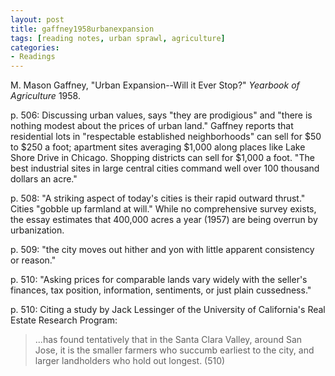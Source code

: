 ```yaml
---
layout: post
title: gaffney1958urbanexpansion
tags: [reading notes, urban sprawl, agriculture]
categories:
- Readings
---
```


M. Mason Gaffney, "Urban Expansion--Will it Ever Stop?" *Yearbook of Agriculture* 1958.

p. 506: Discussing urban values, says "they are prodigious" and "there is
nothing modest about the prices of urban land." Gaffney reports that
residential lots in "respectable established neighborhoods" can sell for $50
to $250 a foot; apartment sites averaging $1,000 along places like Lake Shore
Drive in Chicago. Shopping districts can sell for $1,000 a foot. "The best
industrial sites in large central cities command well over 100 thousand
dollars an acre."

p. 508: "A striking aspect of today's cities is their rapid outward thrust."
Cities "gobble up farmland at will." While no comprehensive survey exists, the
essay estimates that 400,000 acres a year (1957) are being overrun by urbanization.

p. 509: "the city moves out hither and yon with little apparent consistency or
reason."

p. 510: "Asking prices for comparable lands vary widely with the seller's
finances, tax position, information, sentiments, or just plain cussedness."

p. 510: Citing a study by Jack Lessinger of the University of California's
Real Estate Research Program:

> ...has found tentatively that in the Santa Clara Valley, around San Jose, it
> is the smaller farmers who succumb earliest to the city, and larger
> landholders who hold out longest. (510)


